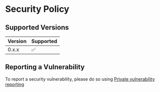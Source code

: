 # Security Policy

## Supported Versions

| Version | Supported          |
| ------- | ------------------ |
| 0.x.x   | :white_check_mark: |

## Reporting a Vulnerability

To report a security vulnerability, please do so using [Private vulnerability reporting](https://github.com/PrinsFrank/pdfparser/security/advisories/new)
